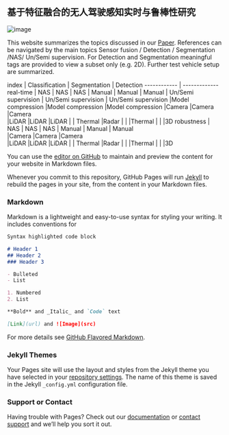 ## 基于特征融合的无人驾驶感知实时与鲁棒性研究

![image](https://user-images.githubusercontent.com/60713917/131111165-e61f439f-98a1-4ac1-973a-189c740c4c06.png)



This website summarizes the topics discussed in our [Paper](https://github.com/b-xie/). References can be navigated by the main topics Sensor fusion / Detection / Segmentation /NAS/ Un/Semi supervision. For Detection and Segmentation meaningful tags are provided to view a subset only (e.g. 2D). Further test vehicle setup are summarized.


index        |      Classification        |	     Segmentation          |  Detection 
------------ | -------------
real-time    | NAS                        | NAS                        | NAS
             | Manual                     | Manual                    | Manual
             | Un/Semi supervision        | Un/Semi supervision        | Un/Semi supervision 
             |Model compression           |Model compression            |Model compression 
             |Camera                      |Camera                      |Camera   
             |LiDAR                       |LiDAR                       |LiDAR
             |                            | Thermal                    |Radar
             |                            |                             |Thermal
             |                             |                            |3D
robustness   | NAS                        | NAS                        | NAS
             | Manual                     | Manual                    | Manual           
             |Camera                      |Camera                      |Camera   
             |LiDAR                        |LiDAR                      |LiDAR
             |                            | Thermal                    |Radar
             |                            |                           |Thermal
             |                              |                           |3D


You can use the [editor on GitHub](https://github.com/b-xie/b-xie.github.io/edit/main/README.md) to maintain and preview the content for your website in Markdown files.

Whenever you commit to this repository, GitHub Pages will run [Jekyll](https://jekyllrb.com/) to rebuild the pages in your site, from the content in your Markdown files.

### Markdown

Markdown is a lightweight and easy-to-use syntax for styling your writing. It includes conventions for

```markdown
Syntax highlighted code block

# Header 1
## Header 2
### Header 3

- Bulleted
- List

1. Numbered
2. List

**Bold** and _Italic_ and `Code` text

[Link](url) and ![Image](src)
```

For more details see [GitHub Flavored Markdown](https://guides.github.com/features/mastering-markdown/).

### Jekyll Themes

Your Pages site will use the layout and styles from the Jekyll theme you have selected in your [repository settings](https://github.com/b-xie/b-xie.github.io/settings/pages). The name of this theme is saved in the Jekyll `_config.yml` configuration file.

### Support or Contact

Having trouble with Pages? Check out our [documentation](https://docs.github.com/categories/github-pages-basics/) or [contact support](https://support.github.com/contact) and we’ll help you sort it out.
